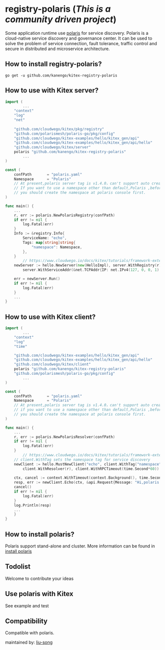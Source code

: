 # registry-polaris (*This is a community driven project*)

Some application runtime use [polaris](https://github.com/polarismesh/polaris) for service discovery. Polaris is a cloud-native service discovery and governance center. 
It can be used to solve the problem of service connection, fault tolerance, traffic control and secure in distributed and microservice architecture.

## How to install registry-polaris?
```
go get -u github.com/kanengo/kitex-registry-polaris
```

## How to use with Kitex server?

```go
import (
        ...
   	"context"
   	"log"
   	"net"
   
   	"github.com/cloudwego/kitex/pkg/registry"
   	"github.com/polarismesh/polaris-go/pkg/config"
   	"github.com/cloudwego/kitex-examples/hello/kitex_gen/api"
   	"github.com/cloudwego/kitex-examples/hello/kitex_gen/api/hello"
   	"github.com/cloudwego/kitex/server"
   	polaris "github.com/kanengo/kitex-registry-polaris"
        ...
)

const (
	confPath       = "polaris.yaml"
	Namespace      = "Polaris"
	// At present,polaris server tag is v1.4.0，can't support auto create namespace,
	// If you want to use a namespace other than default,Polaris ,before you register an instance,
	// you should create the namespace at polaris console first.
)

func main() {
    ...
	r, err := polaris.NewPolarisRegistry(confPath)
	if err != nil {
		log.Fatal(err)
	}
	Info := &registry.Info{
		ServiceName: "echo",
		Tags: map[string]string{
			"namespace": Namespace,
		},
	}
        // https://www.cloudwego.io/docs/kitex/tutorials/framework-exten/service_discovery/#usage-example
	newServer := hello.NewServer(new(HelloImpl), server.WithRegistry(r), server.WithRegistryInfo(Info),
		server.WithServiceAddr(&net.TCPAddr{IP: net.IPv4(127, 0, 0, 1), Port: 8888}))

	err = newServer.Run()
	if err != nil {
		log.Fatal(err)
	}
	...
}
```


## How to use with Kitex client?

```go
import (
        ...
	"context"
	"log"
	"time"

	"github.com/cloudwego/kitex-examples/hello/kitex_gen/api"
	"github.com/cloudwego/kitex-examples/hello/kitex_gen/api/hello"
	"github.com/cloudwego/kitex/client"
	polaris "github.com/kanengo/kitex-registry-polaris"
	"github.com/polarismesh/polaris-go/pkg/config"
        ...
)

const (
	confPath       = "polaris.yaml"
	Namespace      = "Polaris"
	// At present,polaris server tag is v1.4.0，can't support auto create namespace,
	// if you want to use a namespace other than default,Polaris ,before you register an instance,
	// you should create the namespace at polaris console first.
)

func main() {
    ...
	r, err := polaris.NewPolarisResolver(confPath)
	if err != nil {
		log.Fatal(err)
	}
        // https://www.cloudwego.io/docs/kitex/tutorials/framework-exten/service_discovery/#usage-example
	// client.WithTag sets the namespace tag for service discovery
	newClient := hello.MustNewClient("echo", client.WithTag("namespace", Namespace),
		client.WithResolver(r), client.WithRPCTimeout(time.Second*60))
	
	ctx, cancel := context.WithTimeout(context.Background(), time.Second*60)
	resp, err := newClient.Echo(ctx, &api.Request{Message: "Hi,polaris!"})
	cancel()
	if err != nil {
		log.Fatal(err)
	}
	log.Println(resp)
	...
	}
}

```
## How to install polaris?
Polaris support stand-alone and cluster. More information can be found in [install polaris](https://polarismesh.cn/zh/doc/%E5%BF%AB%E9%80%9F%E5%85%A5%E9%97%A8/%E5%AE%89%E8%A3%85%E6%9C%8D%E5%8A%A1%E7%AB%AF/%E5%AE%89%E8%A3%85%E5%8D%95%E6%9C%BA%E7%89%88.html#%E5%8D%95%E6%9C%BA%E7%89%88%E5%AE%89%E8%A3%85)

## Todolist
Welcome to contribute your ideas

## Use polaris with Kitex

See example and test
  
## Compatibility

Compatible with polaris.

maintained by: [liu-song](https://github.com/liu-song)

